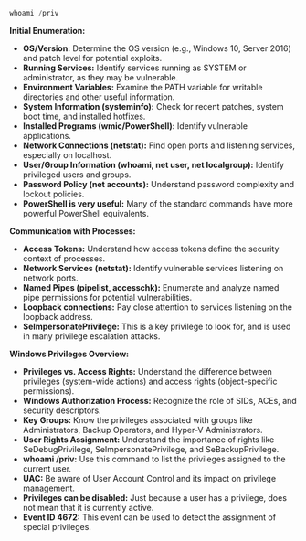 
```powershell
whoami /priv
```


**Initial Enumeration:**

- **OS/Version:** Determine the OS version (e.g., Windows 10, Server 2016) and patch level for potential exploits.
- **Running Services:** Identify services running as SYSTEM or administrator, as they may be vulnerable.
- **Environment Variables:** Examine the PATH variable for writable directories and other useful information.
- **System Information (systeminfo):** Check for recent patches, system boot time, and installed hotfixes.
- **Installed Programs (wmic/PowerShell):** Identify vulnerable applications.
- **Network Connections (netstat):** Find open ports and listening services, especially on localhost.
- **User/Group Information (whoami, net user, net localgroup):** Identify privileged users and groups.
- **Password Policy (net accounts):** Understand password complexity and lockout policies.
- **PowerShell is very useful:** Many of the standard commands have more powerful PowerShell equivalents.

**Communication with Processes:**

- **Access Tokens:** Understand how access tokens define the security context of processes.
- **Network Services (netstat):** Identify vulnerable services listening on network ports.
- **Named Pipes (pipelist, accesschk):** Enumerate and analyze named pipe permissions for potential vulnerabilities.
- **Loopback connections:** Pay close attention to services listening on the loopback address.
- **SeImpersonatePrivilege:** This is a key privilege to look for, and is used in many privilege escalation attacks.

**Windows Privileges Overview:**

- **Privileges vs. Access Rights:** Understand the difference between privileges (system-wide actions) and access rights (object-specific permissions).
- **Windows Authorization Process:** Recognize the role of SIDs, ACEs, and security descriptors.
- **Key Groups:** Know the privileges associated with groups like Administrators, Backup Operators, and Hyper-V Administrators.
- **User Rights Assignment:** Understand the importance of rights like SeDebugPrivilege, SeImpersonatePrivilege, and SeBackupPrivilege.
- **whoami /priv:** Use this command to list the privileges assigned to the current user.
- **UAC:** Be aware of User Account Control and its impact on privilege management.
- **Privileges can be disabled:** Just because a user has a privilege, does not mean that it is currently active.
- **Event ID 4672:** This event can be used to detect the assignment of special privileges.